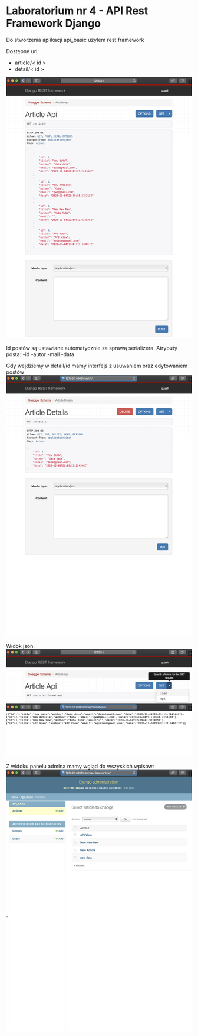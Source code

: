 # Laboratorium nr 4 - API Rest Framework Django

Do stworzenia aplikacji api_basic uzylem rest framework

Dostępne url:
* article/< id >
* detail/< id >

![](./MyProject/img/1.png)

Id postów są ustawiane automatycznie za sprawą serializera. Atrybuty posta:
    -id
    -autor
    -mail
    -data

Gdy wejdziemy w detail/id mamy interfejs z usuwaniem oraz edytowaniem postów
![](./MyProject/img/2.png)

Widok json:
![](./MyProject/img/4.png)
![](./MyProject/img/5.png)

Z widoku panelu admina mamy wgląd do wszyskich wpisów:
![](./MyProject/img/3.png)